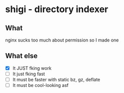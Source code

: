 # shigi - directory indexer

## What

nginx sucks too much about permission so I made one

## What else

- [x] It JUST fking work
- [ ] It just fking fast
- [ ] It must be faster with static bz, gz, deflate
- [ ] It must be cool-looking asf
